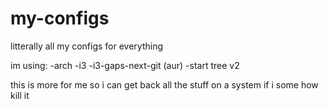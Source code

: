 # my-configs
litterally all my configs for everything

im using:
-arch
-i3
-i3-gaps-next-git (aur)
-start tree v2


this is more for me so i can get back all the stuff on a system if i some how kill it
